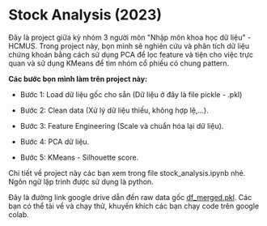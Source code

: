 # Stock Analysis (2023)

Đây là project giữa kỳ nhóm 3 người môn "Nhập môn khoa học dữ liệu" - HCMUS. Trong project này, bọn mình sẽ nghiên cứu và phân tích dữ liệu chứng khoán bằng cách sử dụng PCA để lọc feature và tiện cho việc trực quan và sử dụng KMeans để tìm nhóm cổ phiếu có chung pattern.

**Các bước bọn mình làm trên project này:**

- Bước 1: Load dữ liệu gốc cho sẵn (Dữ liệu ở đây là file pickle - .pkl)

- Bước 2: Clean data (Xử lý dữ liệu thiếu, không hợp lệ,...).

- Bước 3: Feature Engineering (Scale và chuẩn hóa lại dữ liệu).

- Bước 4: PCA dữ liệu.

- Bước 5: KMeans - Silhouette score.

Chi tiết về project này các bạn xem trong file stock_analysis.ipynb nhé. Ngôn ngữ lập trình được sử dụng là python.

Đây là đường link google drive dẫn đến raw data gốc [df_merged.pkl](https://drive.google.com/file/d/1To0FuKhKyxT8iP6lxvw0T_Cm7znfDSBF/view). Các bạn có thể tải về và chạy thử, khuyến khích các bạn chạy code trên google colab.
